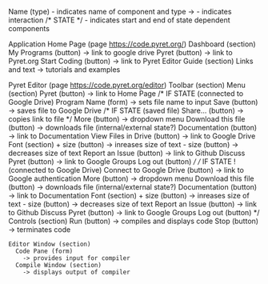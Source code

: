 Name (type) - indicates name of component and type
-> - indicates interaction
/* STATE */ - indicates start and end of state dependent components

Application
  Home Page (page https://code.pyret.org/)
    Dashboard (section)
      My Programs (button)
        -> link to google drive
      Pyret (button)
        -> link to Pyret.org
      Start Coding (button)
        -> link to Pyret Editor
    Guide (section)
      Links and text
        -> tutorials and examples

  Pyret Editor (page https://code.pyret.org/editor)
    Toolbar (section)
      Menu (section)
        Pyret (button)
          -> link to Home Page
      /*
      IF STATE (connected to Google Drive)
        Program Name (form)
          -> sets file name to input
        Save (button)
          -> saves file to Google Drive
      /*
      IF STATE (saved file)
        Share... (button)
          -> copies link to file
      */
        More (button)
          -> dropdown menu
          Download this file (button)
            -> downloads file (internal/external state?)
          Documentation (button)
            -> link to Documentation
          View Files in Drive (button)
            -> link to Google Drive
          Font (section)
            + size (button)
              -> inreases size of text
            - size (button)
              -> decreases size of text
          Report an Issue (button)
            -> link to Github
          Discuss Pyret (button)
            -> link to Google Groups
          Log out (button)
      */
      /*
      IF STATE !(connected to Google Drive)
        Connect to Google Drive (button)
          -> link to Google authentication
        More (button)
          -> dropdown menu
          Download this file (button)
            -> downloads file (internal/external state?)
          Documentation (button)
            -> link to Documentation
          Font (section)
            + size (button)
              -> inreases size of text
            - size (button)
              -> decreases size of text
          Report an Issue (button)
            -> link to Github
          Discuss Pyret (button)
            -> link to Google Groups
          Log out (button)
      */
      Controls (section)
        Run (button)
          -> compiles and displays code
        Stop (button)
          -> terminates code
          
    Editor Window (section)
      Code Pane (form)
        -> provides input for compiler
      Compile Window (section)
        -> displays output of compiler